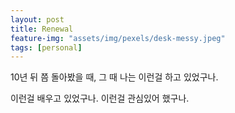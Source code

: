 ```yaml
---
layout: post
title: Renewal
feature-img: "assets/img/pexels/desk-messy.jpeg"
tags: [personal]
---
```


10년 뒤 쯤 돌아봤을 때, 
그 때 나는 이런걸 하고 있었구나.

이런걸 배우고 있었구나.
이런걸 관심있어 했구나.
